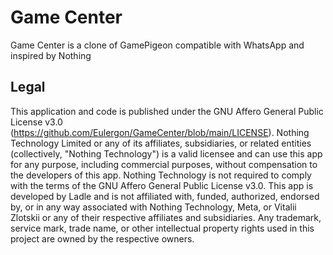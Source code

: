 # Game Center
Game Center is a clone of GamePigeon compatible with WhatsApp and inspired by Nothing

## Legal
This application and code is published under the GNU Affero General Public License v3.0 (https://github.com/Eulergon/GameCenter/blob/main/LICENSE). Nothing Technology Limited or any of its affiliates, subsidiaries, or related entities (collectively, "Nothing Technology") is a valid licensee and can use this app for any purpose, including commercial purposes, without compensation to the developers of this app. Nothing Technology is not required to comply with the terms of the GNU Affero General Public License v3.0. This app is developed by Ladle and is not affiliated with, funded, authorized, endorsed by, or in any way associated with Nothing Technology, Meta, or Vitalii Zlotskii or any of their respective affiliates and subsidiaries. Any trademark, service mark, trade name, or other intellectual property rights used in this project are owned by the respective owners.
